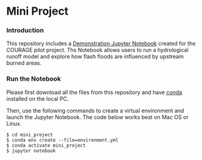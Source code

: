 # Mini Project

### Introduction
This repository includes a [Demonstration Jupyter Notebook](Demo_notebook.ipynb) 
created for the COURAGE pilot project. Ths Notebook allows users to run a hydrological 
runoff model and explore how flash floods are influenced by upstream burned areas.

### Run the Notebook
Please first download all the files from this repository and have 
[conda](https://conda.io/projects/conda/en/latest/user-guide/install/index.html) installed on the local PC.

Then, use the following commands to create a virtual environment and launch the Jupyter Notebook. 
The code below works best on Mac OS or Linux.
```
$ cd mini_project
$ conda env create --file=environment.yml
$ conda activate mini_project
$ jupyter notebook
```
